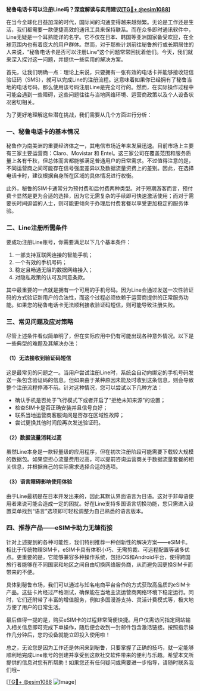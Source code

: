 **秘鲁电话卡可以注册Line吗？深度解读与实用建议[[TG💪+ @esim1088](https://t.me/s/esim1088)]**

在当今全球化日益加深的时代，国际间的沟通变得越来越频繁。无论是工作还是生活，我们都需要一款便捷高效的通讯工具来保持联系。而在众多即时通讯软件中，Line无疑是一个耳熟能详的名字。它不仅在日本、韩国等亚洲国家备受欢迎，在全球范围内也有着庞大的用户群体。然而，对于那些计划前往秘鲁旅行或长期居住的人来说，“秘鲁电话卡是否可以注册Line”这个问题常常困扰着他们。今天，我们就来深入探讨这一问题，并提供一些实用的解决方案。

首先，让我们明确一点：理论上来说，只要拥有一张有效的电话卡并能够接收短信验证码（SMS），就可以完成Line的注册流程。这意味着如果你已经拥有了秘鲁当地的电话号码，那么使用该号码注册Line是完全可行的。然而，在实际操作过程中可能会遇到一些障碍，这些问题往往与当地网络环境、运营商政策以及个人设备状况密切相关。

为了更好地理解这些潜在挑战，我们需要从几个方面进行分析：

### 一、秘鲁电话卡的基本情况

秘鲁作为南美洲的重要经济体之一，其电信市场近年来发展迅速。目前市场上主要有三家主要运营商：Claro、Movistar 和 Entel。这三家公司在覆盖范围和服务质量上各有千秋，但总体而言都能够满足普通用户的日常需求。不过值得注意的是，不同运营商之间可能存在信号强度差异以及数据流量资费上的差别。因此，在选择电话卡时，建议根据自身所在区域的具体情况进行权衡。

此外，秘鲁的SIM卡通常分为预付费和后付费两种类型。对于短期游客而言，预付费卡显然是更为合适的选择，因为它无需复杂的手续即可快速激活使用；而对于需要长时间逗留的人士，则可能更倾向于办理后付费套餐以享受更加稳定的服务体验。

### 二、Line注册所需条件

要成功注册Line账号，你需要满足以下几个基本条件：
1. 一部支持互联网连接的智能手机；
2. 一个有效的手机号码；
3. 稳定且畅通无阻的数据网络接入；
4. 对隐私政策的认可及同意条款。

其中最重要的一点就是拥有一个可用的手机号码。因为Line会通过发送一次性验证码的方式验证新用户的合法性，而这个过程必须依赖于运营商提供的正常服务功能。如果您的秘鲁电话卡无法顺利接收验证码短信，则可能导致注册失败。

### 三、常见问题及应对策略

尽管上述条件看似简单明了，但在实际应用中仍有可能出现各种意外情况。以下是一些典型的难题及其解决办法：

#### （1）无法接收到验证码短信

这是最常见的问题之一。当用户尝试注册Line时，系统会自动向绑定的手机号码发送一条包含验证码的信息。但如果由于某种原因未能及时收到这条信息，则会导致整个注册流程停滞不前。针对这种情况，您可以尝试以下几种方法：
- 确认手机是否处于飞行模式下或者开启了“拒绝未知来源”的设置；
- 检查SIM卡是否正确安装并且信号良好；
- 联系当地运营商客服询问是否存在区域性故障；
- 尝试更换其他时间段再次发送验证码。

#### （2）数据流量消耗过高

虽然Line本身是一款轻量级的应用程序，但在初次注册阶段可能需要下载较大规模的数据包。如果您担心流量费用过高，可以提前咨询运营商关于数据流量套餐的相关信息，并根据自己的实际需求选择合适的选项。

#### （3）语言障碍影响使用体验

由于Line最初是在日本开发出来的，因此其默认界面语言为日语。这对于非母语使用者来说可能会造成一定的困扰。好在Line支持多国语言切换功能，您只需进入设置菜单找到“语言”选项即可轻松调整为自己熟悉的语言版本。

### 四、推荐产品——eSIM卡助力无缝衔接

针对上述提到的各种可能性，我们特别推荐一种创新性的解决方案——eSIM卡。相比于传统物理SIM卡，eSIM卡具有体积小巧、无需剪裁、可远程配置等诸多优点。更重要的是，它能够兼容多种操作系统，包括iOS和Android平台，使得跨国旅行者能够在不同国家和地区之间自由切换网络服务商，从而避免因更换SIM卡而带来的不便。

具体到秘鲁市场，我们可以通过与知名电商平台合作的方式获取高品质的eSIM卡产品。这些卡片经过严格测试，确保能在当地主流运营商网络环境下稳定运行。同时，它们还附带了丰富的增值服务，例如多国漫游支持、灵活计费模式等，极大地方便了用户的日常生活。

最后值得一提的是，购买eSIM卡的过程非常简便快捷。用户仅需访问指定网站输入相关信息即可完成下单操作，随后便会收到一封邮件包含激活链接。按照指示操作几分钟后，您的设备就能立即投入使用啦！

总之，无论您是因为工作还是休闲来到秘鲁，只要掌握了正确的技巧，就一定能够顺利地完成Line账号的创建并享受到这款社交软件带来的便利与乐趣。希望本文所提供的信息对您有所帮助！如果您还有任何疑问或需要进一步指导，请随时联系我们哦~

[[TG💪+ @esim1088](https://t.me/s/esim1088) ![Image](https://i.postimg.cc/4NQfJmqS/Snipaste-2025-05-13-00-14-12.png)]